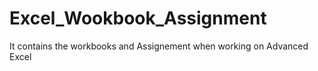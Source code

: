 # Excel_Wookbook_Assignment


It contains the workbooks and Assignement when working on Advanced Excel
